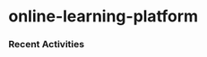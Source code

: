 # online-learning-platform

### Recent Activities
<!--START_SECTION:activity-->
<!--END_SECTION:activity-->
